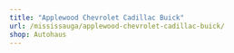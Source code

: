 ```yaml
---
title: "Applewood Chevrolet Cadillac Buick"
url: /mississauga/applewood-chevrolet-cadillac-buick/
shop: Autohaus
---
```

